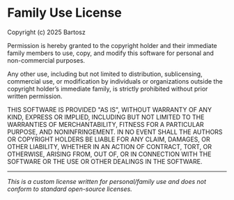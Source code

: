 # Family Use License

Copyright (c) 2025 Bartosz

Permission is hereby granted to the copyright holder and their immediate family
members to use, copy, and modify this software for personal and non-commercial
purposes.

Any other use, including but not limited to distribution, sublicensing,
commercial use, or modification by individuals or organizations outside the
copyright holder’s immediate family, is strictly prohibited without prior
written permission.

THIS SOFTWARE IS PROVIDED "AS IS", WITHOUT WARRANTY OF ANY KIND, EXPRESS OR
IMPLIED, INCLUDING BUT NOT LIMITED TO THE WARRANTIES OF MERCHANTABILITY,
FITNESS FOR A PARTICULAR PURPOSE, AND NONINFRINGEMENT. IN NO EVENT SHALL THE
AUTHORS OR COPYRIGHT HOLDERS BE LIABLE FOR ANY CLAIM, DAMAGES, OR OTHER
LIABILITY, WHETHER IN AN ACTION OF CONTRACT, TORT, OR OTHERWISE, ARISING FROM,
OUT OF, OR IN CONNECTION WITH THE SOFTWARE OR THE USE OR OTHER DEALINGS IN THE
SOFTWARE.

---

_This is a custom license written for personal/family use and does not conform
to standard open-source licenses._

